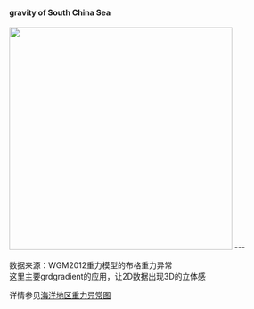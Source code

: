 #### gravity of South China Sea  

<img src="https://github.com/zhongpenggeo/GMT_demo/blob/master/GMT_picture/gravity.png" width="400">   
---

数据来源：WGM2012重力模型的布格重力异常  
这里主要grdgradient的应用，让2D数据出现3D的立体感  

详情参见[海洋地区重力异常图](https://www.jianshu.com/p/83ae2f3fbb7c)
